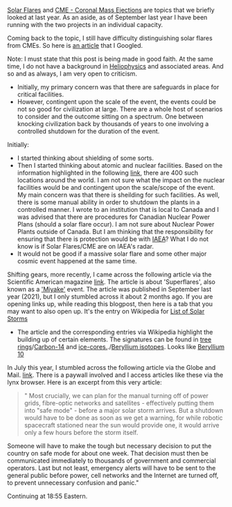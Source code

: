 [Solar Flares](https://en.wikipedia.org/wiki/Solar_flare) and [CME - Coronal Mass Ejections](https://en.wikipedia.org/wiki/Coronal_mass_ejection) are topics that we briefly looked at last year. As an aside, as of September last year I have been running with the two projects in an individual capacity.

Coming back to the topic, I still have difficulty distinguishing solar flares from CMEs. So here is [an article](https://phys.org/news/2014-09-difference-cmes-solar-flares.html) that I Googled. 

Note: I must state that this post is being made in good faith. At the same time, I do not have a background in [Heliophysics](https://en.wikipedia.org/wiki/Heliophysics) and associated areas. And so and as always, I am very open to criticism.

* Initially, my primary concern was that there are safeguards in place for critical facilities.
* However, contingent upon the scale of the event, the events could be not so good for civilization at large. There are a whole host of scenarios to consider and the outcome sitting on a spectrum. One between knocking civilization back by thousands of years to one involving a controlled shutdown for the duration of the event.

Initially: 
* I started thinking about shielding of some sorts. 
* Then I started thinking about atomic and nuclear facilities. Based on the information highlighted in the following [link](https://world-nuclear.org/information-library/current-and-future-generation/plans-for-new-reactors-worldwide.aspx#:~:text=Today%20there%20are%20about%20440,10%25%20of%20the%20world%27s%20electricity.), there are 400 such locations around the world. I am not sure what the impact on the nuclear facilities would be and contingent upon the scale/scope of the event. My main concern was that there is sheilding for such facilities. As well, there is some manual ability in order to shutdown the plants in a controlled manner. I wrote to an institution that is local to Canada and I was advised that there are procedures for Canadian Nuclear Power Plans (should a solar flare occur). I am not sure about Nuclear Power Plants outside of Canada. But I am thinking that the responsibility for ensuring that there is protection would be with [IAEA](https://www.iaea.org/)? What I do not know is if Solar Flares/CME are on IAEA's radar. 
* It would not be good if a massive solar flare and some other major cosmic event happened at the same time. 


Shifting gears, more recently, I came across the following article via the Scientific American magazine [link](https://www.scientificamerican.com/article/solar-superflares-rocked-earth-less-than-10-000-years-ago-and-could-strike-again/). The article is about 'Superflares', also known as a ['Miyake'](https://en.wikipedia.org/wiki/774%E2%80%93775_carbon-14_spike) event. The article was published in September last year (2021), but I only stumbled across it about 2 months ago. If you are opening links up, while reading this blogpost, then here is a tab that you may want to also open up. It's the entry on Wikipedia for [List of Solar Storms](https://en.wikipedia.org/wiki/List_of_solar_storms) 
* The article and the corresponding entries via Wikipedia highlight the building up of certain elements. The signatures can be found in [tree rings](https://en.wikipedia.org/wiki/Dendrochronology)/[Carbon-14](https://en.wikipedia.org/wiki/Carbon-14) and [ice-cores.](https://en.wikipedia.org/wiki/Ice_core)./[Beryllium isotopes](https://en.wikipedia.org/wiki/Beryllium). Looks like [Beryllium 10](https://en.wikipedia.org/wiki/Beryllium-10)   


In July this year, I stumbled across the following article via the Globe and Mail. [link](https://www.theglobeandmail.com/opinion/article-a-major-solar-storm-can-strike-earth-we-need-to-be-ready/). There is a paywall involved and I access articles like these via the lynx browser. Here is an excerpt from this very article: 
>" Most crucially, we can plan for the manual turning off of power grids, fibre-optic networks and satellites - effectively putting
   them into "safe mode" - before a major solar storm arrives. But a shutdown would have to be done as soon as we get a warning, for
   while robotic spacecraft stationed near the sun would provide one, it would arrive only a few hours before the storm itself.

   Someone will have to make the tough but necessary decision to put the country on safe mode for about one week. That decision must
   then be communicated immediately to thousands of government and commercial operators. Last but not least, emergency alerts will have
   to be sent to the general public before power, cell networks and the Internet are turned off, to prevent unnecessary confusion and
   panic."
   
   

Continuing at 18:55 Eastern.
